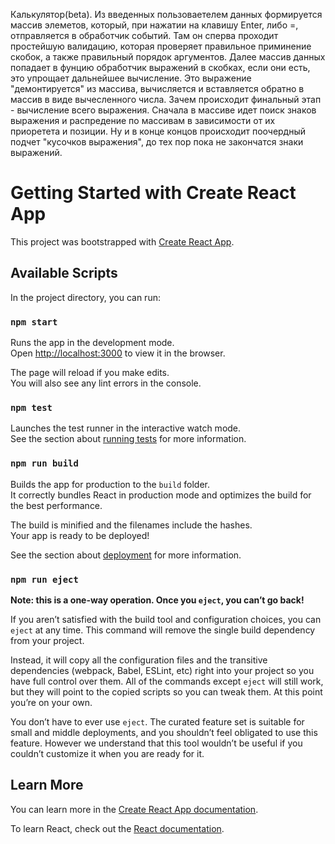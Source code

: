 Калькулятор(beta). Из введенных пользоваетелем данных формируется массив элеметов, который, при нажатии на клавишу Enter, либо =, отправляется в обработчик событий. Там он сперва проходит простейшую валидацию, которая проверяет правильное приминение скобок, а также правильный порядок аргументов. Далее массив данных попадает в фунцию обработчик выражений в скобках, если они есть, это упрощает дальнейшее вычисление. Это выражение "демонтируется" из массива, вычисляется и вставляется обратно в массив в виде вычесленного числа. Зачем происходит финальный этап - вычисление всего выражения. Сначала в массиве идет поиск знаков выражения и распредение по массивам в зависимости от их приоретета и позиции. Ну и в конце концов происходит поочердный подчет "кусочков выражения", до тех пор пока не закончатся знаки выражений.

# Getting Started with Create React App

This project was bootstrapped with [Create React App](https://github.com/facebook/create-react-app).

## Available Scripts

In the project directory, you can run:

### `npm start`

Runs the app in the development mode.\
Open [http://localhost:3000](http://localhost:3000) to view it in the browser.

The page will reload if you make edits.\
You will also see any lint errors in the console.

### `npm test`

Launches the test runner in the interactive watch mode.\
See the section about [running tests](https://facebook.github.io/create-react-app/docs/running-tests) for more information.

### `npm run build`

Builds the app for production to the `build` folder.\
It correctly bundles React in production mode and optimizes the build for the best performance.

The build is minified and the filenames include the hashes.\
Your app is ready to be deployed!

See the section about [deployment](https://facebook.github.io/create-react-app/docs/deployment) for more information.

### `npm run eject`

**Note: this is a one-way operation. Once you `eject`, you can’t go back!**

If you aren’t satisfied with the build tool and configuration choices, you can `eject` at any time. This command will remove the single build dependency from your project.

Instead, it will copy all the configuration files and the transitive dependencies (webpack, Babel, ESLint, etc) right into your project so you have full control over them. All of the commands except `eject` will still work, but they will point to the copied scripts so you can tweak them. At this point you’re on your own.

You don’t have to ever use `eject`. The curated feature set is suitable for small and middle deployments, and you shouldn’t feel obligated to use this feature. However we understand that this tool wouldn’t be useful if you couldn’t customize it when you are ready for it.

## Learn More

You can learn more in the [Create React App documentation](https://facebook.github.io/create-react-app/docs/getting-started).

To learn React, check out the [React documentation](https://reactjs.org/).
